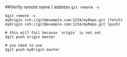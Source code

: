 
##Verify remote name / address
`git remote -v`

```shows in console
$git remote -v
myOrigin ssh://git@example.com:1234/myRepo.git (fetch)
myOrigin ssh://git@example.com:1234/myRepo.git (push)

# this will fail because `origin` is not set
$git push origin master

# you need to use
$git push myOrigin master
```